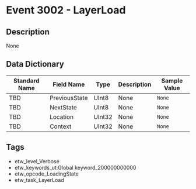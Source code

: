 # Event 3002 - LayerLoad

## Description
None

## Data Dictionary
|Standard Name|Field Name|Type|Description|Sample Value|
|---|---|---|---|---|
|TBD|PreviousState|UInt8|None|`None`|
|TBD|NextState|UInt8|None|`None`|
|TBD|Location|UInt32|None|`None`|
|TBD|Context|UInt32|None|`None`|

## Tags
* etw_level_Verbose
* etw_keywords_ut:Global keyword_200000000000
* etw_opcode_LoadingState
* etw_task_LayerLoad